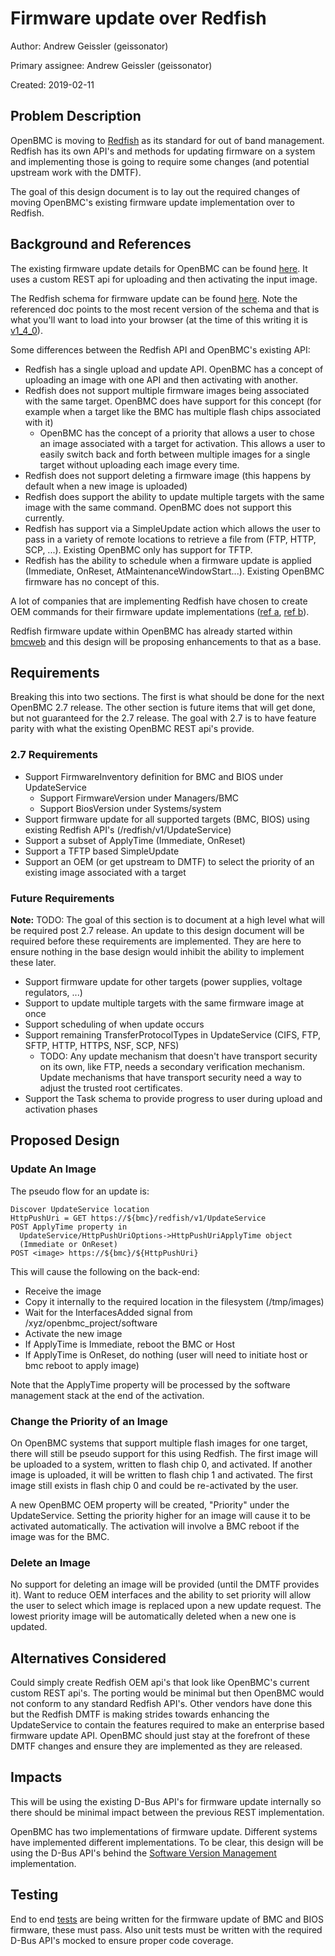 # Firmware update over Redfish

Author: Andrew Geissler (geissonator)

Primary assignee: Andrew Geissler (geissonator)

Created: 2019-02-11

## Problem Description
OpenBMC is moving to [Redfish][1] as its standard for out of band management.
Redfish has its own API's and methods for updating firmware on a system and
implementing those is going to require some changes (and potential upstream work
with the DMTF).

The goal of this design document is to lay out the required changes of moving
OpenBMC's existing firmware update implementation over to Redfish.

## Background and References
The existing firmware update details for OpenBMC can be found [here][2].
It uses a custom REST api for uploading and then activating the input image.

The Redfish schema for firmware update can be found [here][3]. Note the
referenced doc points to the most recent version of the schema and that is
what you'll want to load into your browser (at the time of this writing it is
[v1_4_0][4]).

Some differences between the Redfish API and OpenBMC's existing API:
- Redfish has a single upload and update API. OpenBMC has a concept of uploading
  an image with one API and then activating with another.
- Redfish does not support multiple firmware images being associated with the
  same target. OpenBMC does have support for this concept (for example when a
  target like the BMC has multiple flash chips associated with it)
  - OpenBMC has the concept of a priority that allows a user to chose an
    image associated with a target for activation. This allows a user to easily
    switch back and forth between multiple images for a single target without
    uploading each image every time.
- Redfish does not support deleting a firmware image (this happens by default
  when a new image is uploaded)
- Redfish does support the ability to update multiple targets with the same
  image with the same command. OpenBMC does not support this currently.
- Redfish has support via a SimpleUpdate action which allows the user to
  pass in a variety of remote locations to retrieve a file from
  (FTP, HTTP, SCP, ...). Existing OpenBMC only has support for TFTP.
- Redfish has the ability to schedule when a firmware update is applied
  (Immediate, OnReset, AtMaintenanceWindowStart...). Existing OpenBMC firmware
  has no concept of this.

A lot of companies that are implementing Redfish have chosen to create OEM
commands for their firmware update implementations ([ref a][5], [ref b][6]).

Redfish firmware update within OpenBMC has already started within [bmcweb][7]
and this design will be proposing enhancements to that as a base.

## Requirements

Breaking this into two sections. The first is what should be done for the next
OpenBMC 2.7 release. The other section is future items that will get done, but
not guaranteed for the 2.7 release. The goal with 2.7 is to have feature parity
with what the existing OpenBMC REST api's provide.

### 2.7 Requirements
- Support FirmwareInventory definition for BMC and BIOS under UpdateService
  - Support FirmwareVersion under Managers/BMC
  - Support BiosVersion under Systems/system
- Support firmware update for all supported targets (BMC, BIOS) using existing
  Redfish API's (/redfish/v1/UpdateService)
- Support a subset of ApplyTime (Immediate, OnReset)
- Support a TFTP based SimpleUpdate
- Support an OEM (or get upstream to DMTF) to select the priority of an existing
  image associated with a target

### Future Requirements

**Note:** TODO: The goal of this section is to document at a high
level what will be required post 2.7 release. An update to this design document
will be required before these requirements are implemented. They are here to
ensure nothing in the base design would inhibit the ability to implement these
later.

- Support firmware update for other targets (power supplies, voltage regulators,
  ...)
- Support to update multiple targets with the same firmware image at once
- Support scheduling of when update occurs
- Support remaining TransferProtocolTypes in UpdateService (CIFS, FTP, SFTP,
  HTTP, HTTPS, NSF, SCP, NFS)
  - TODO: Any update mechanism that doesn't have transport security on its own,
    like FTP, needs a secondary verification mechanism. Update mechanisms that
    have transport security need a way to adjust the trusted root certificates.
- Support the Task schema to provide progress to user during upload and
  activation phases

## Proposed Design

### Update An Image

The pseudo flow for an update is:
```
Discover UpdateService location
HttpPushUri = GET https://${bmc}/redfish/v1/UpdateService
POST ApplyTime property in
  UpdateService/HttpPushUriOptions->HttpPushUriApplyTime object
  (Immediate or OnReset)
POST <image> https://${bmc}/${HttpPushUri}
```
This will cause the following on the back-end:
- Receive the image
- Copy it internally to the required location in the filesystem (/tmp/images)
- Wait for the InterfacesAdded signal from /xyz/openbmc_project/software
- Activate the new image
- If ApplyTime is Immediate, reboot the BMC or Host
- If ApplyTime is OnReset, do nothing (user will need to initiate host or bmc
    reboot to apply image)

Note that the ApplyTime property will be processed by the software management
stack at the end of the activation.

### Change the Priority of an Image

On OpenBMC systems that support multiple flash images for one target, there will
still be pseudo support for this using Redfish. The first image will be uploaded
to a system, written to flash chip 0, and activated. If another image is
uploaded, it will be written to flash chip 1 and activated. The first image
still exists in flash chip 0 and could be re-activated by the user.

A new OpenBMC OEM property will be created, "Priority" under the UpdateService.
Setting the priority higher for an image will cause it to be activated
automatically. The activation will involve a BMC reboot if the image was for the
BMC.

### Delete an Image
No support for deleting an image will be provided (until the DMTF provides it).
Want to reduce OEM interfaces and the ability to set priority will allow the
user to select which image is replaced upon a new update request. The lowest
priority image will be automatically deleted when a new one is updated.

## Alternatives Considered
Could simply create Redfish OEM api's that look like OpenBMC's current custom
REST api's. The porting would be minimal but then OpenBMC would not conform
to any standard Redfish API's. Other vendors have done this but the Redfish
DMTF is making strides towards enhancing the UpdateService to contain the
features required to make an enterprise based firmware update API. OpenBMC
should just stay at the forefront of these DMTF changes and ensure they are
implemented as they are released.

## Impacts
This will be using the existing D-Bus API's for firmware update internally so
there should be minimal impact between the previous REST implementation.

OpenBMC has two implementations of firmware update. Different systems have
implemented different implementations. To be clear, this design will be using
the D-Bus API's behind the [Software Version Management][8] implementation.

## Testing
End to end [tests][9] are being written for the firmware update of BMC and BIOS
firmware, these must pass. Also unit tests must be written with the required
D-Bus API's mocked to ensure proper code coverage.

[1]: https://redfish.dmtf.org/
[2]: https://github.com/openbmc/docs/blob/master/code-update/ubi-code-update.md#steps-to-update
[3]: http://redfish.dmtf.org/schemas/v1/UpdateService.json
[4]: http://redfish.dmtf.org/schemas/v1/UpdateService.v1_4_0.json#/definitions/UpdateService
[5]: https://www.supermicro.com/manuals/other/RedfishRefGuide.pdf
[6]: https://github.com/dell/iDRAC-Redfish-Scripting/blob/master/Redfish%20Python/DeviceFirmwareDellUpdateServiceREDFISH.py
[7]: https://github.com/openbmc/bmcweb/blob/master/redfish-core/lib/update_service.hpp
[8]: https://github.com/openbmc/phosphor-dbus-interfaces/blob/master/xyz/openbmc_project/Software/README.md
[9]: https://github.com/openbmc/openbmc-test-automation
